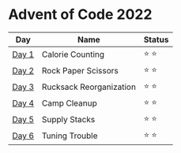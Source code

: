 # Advent of Code 2022

|Day|Name|Status|
|---|---|---|
[Day 1](https://github.com/ukalto/AdventOfCode2022/blob/main/Day01/day01.rb)|Calorie Counting|⭐ ⭐|
[Day 2](https://github.com/ukalto/AdventOfCode2022/blob/main/Day02/day02.rb)|Rock Paper Scissors|⭐ ⭐|
[Day 3](https://github.com/ukalto/AdventOfCode2022/blob/main/Day03/day03.rb)|Rucksack Reorganization|⭐ ⭐|
[Day 4](https://github.com/ukalto/AdventOfCode2022/blob/main/Day04/day04.rb)|Camp Cleanup|⭐ ⭐|
[Day 5](https://github.com/ukalto/AdventOfCode2022/blob/main/Day05/day05.rb)|Supply Stacks|⭐ ⭐|
[Day 6](https://github.com/ukalto/AdventOfCode2022/blob/main/Day06/day06.rb)|Tuning Trouble|⭐ ⭐|